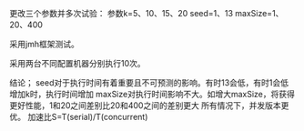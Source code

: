 更改三个参数并多次试验：
参数k=5、10、15、20
seed=1、13
maxSize=1、20、400

采用jmh框架测试。

采用两台不同配置机器分别执行10次。

结论；
seed对于执行时间有着重要且不可预测的影响。有时13会低，有时1会低
增加k时，执行时间增加
maxSize对执行时间影响不大。如增大maxSize，将获得更好性能，1和20之间差别比20和400之间的差别更大
所有情况下，并发版本更优。
加速比S=T(serial)/T(concurrent)